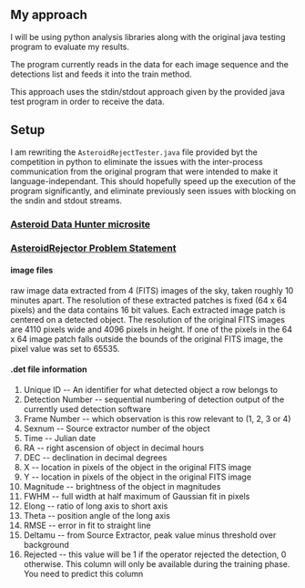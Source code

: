 ## My approach

I will be using python analysis libraries along with the original java testing program to evaluate my results.

The program currently reads in the data for each image sequence and the detections list and feeds it into the train method.

This approach uses the stdin/stdout approach given by the provided java test program in order to receive the data.

## Setup

I am rewriting the `AsteroidRejectTester.java` file provided byt the competition in python to eliminate the issues with the inter-process communication from the original program that were intended to make it language-independant. This should hopefully speed up the execution of the program significantly, and eliminate previously seen issues with blocking on the sndin and stdout streams.

### [Asteroid Data Hunter microsite](http://www.topcoder.com/asteroids/asteroiddatahunter/)

### [AsteroidRejector Problem Statement](http://community.topcoder.com/longcontest/?module=ViewProblemStatement&rd=15948&pm=13093)

#### image files

raw image data extracted from 4 (FITS) images of the sky, taken roughly 10 minutes apart. The resolution of these extracted patches is fixed (64 x 64 pixels) and the data contains 16 bit values. Each extracted image patch is centered on a detected object. The resolution of the original FITS images are 4110 pixels wide and 4096 pixels in height. If one of the pixels in the 64 x 64 image patch falls outside the bounds of the original FITS image, the pixel value was set to 65535.

#### .det file information

1. Unique ID -- An identifier for what detected object a row belongs to
2. Detection Number -- sequential numbering of detection output of the currently used detection software
3. Frame Number -- which observation is this row relevant to (1, 2, 3 or 4)
4. Sexnum -- Source extractor number of the object
5. Time -- Julian date
6. RA -- right ascension of object in decimal hours
7. DEC -- declination in decimal degrees
8. X -- location in pixels of the object in the original FITS image
9. Y -- location in pixels of the object in the original FITS image
10. Magnitude -- brightness of the object in magnitudes
11. FWHM -- full width at half maximum of Gaussian fit in pixels
12. Elong -- ratio of long axis to short axis
13. Theta -- position angle of the long axis
14. RMSE -- error in fit to straight line
15. Deltamu -- from Source Extractor, peak value minus threshold over background
16. Rejected -- this value will be 1 if the operator rejected the detection, 0 otherwise. This column will only be available during the training phase. You need to predict this column
